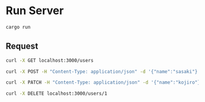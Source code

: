 # Run Server

```bash
cargo run
```

## Request

```bash
curl -X GET localhost:3000/users
```

```bash
curl -X POST -H "Content-Type: application/json" -d '{"name":"sasaki"}' localhost:3000/users
```

```bash
curl -X PATCH -H "Content-Type: application/json" -d '{"name":"kojiro"}' localhost:3000/users/1
```

```bash
curl -X DELETE localhost:3000/users/1
```
